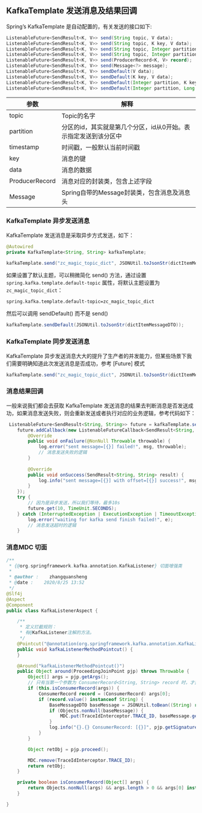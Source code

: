 ## KafkaTemplate 发送消息及结果回调

Spring’s KafkaTemplate 是自动配置的，有关发送的接口如下:
```java
ListenableFuture<SendResult<K, V>> send(String topic, V data);
ListenableFuture<SendResult<K, V>> send(String topic, K key, V data);
ListenableFuture<SendResult<K, V>> send(String topic, Integer partition, K key, V data);
ListenableFuture<SendResult<K, V>> send(String topic, Integer partition, Long timestamp, K key, V data);
ListenableFuture<SendResult<K, V>> send(ProducerRecord<K, V> record);
ListenableFuture<SendResult<K, V>> send(Message<?> message);
ListenableFuture<SendResult<K, V>> sendDefault(V data);
ListenableFuture<SendResult<K, V>> sendDefault(K key, V data);
ListenableFuture<SendResult<K, V>> sendDefault(Integer partition, K key, V data);
ListenableFuture<SendResult<K, V>> sendDefault(Integer partition, Long timestamp, K key, V data);
```

参数 | 解释
---|---
topic | Topic的名字
partition | 分区的id，其实就是第几个分区，id从0开始。表示指定发送到该分区中
timestamp | 时间戳，一般默认当前时间戳
key | 消息的键
data | 消息的数据
ProducerRecord | 消息对应的封装类，包含上述字段
Message | Spring自带的Message封装类，包含消息及消息头

### KafkaTemplate 异步发送消息

KafkaTemplate 发送消息是采取异步方式发送，如下：

```java
@Autowired
private KafkaTemplate<String, String> kafkaTemplate;

kafkaTemplate.send("zc_magic_topic_dict", JSONUtil.toJsonStr(dictItemMessageDTO));
```

如果设置了默认主题，可以稍微简化 send() 方法，通过设置 `spring.kafka.template.default-topic` 属性，将默认主题设置为 `zc_magic_topic_dict`：
```properties
spring.kafka.template.default-topic=zc_magic_topic_dict
```

然后可以调用 sendDefault() 而不是 send()
```java
kafkaTemplate.sendDefault(JSONUtil.toJsonStr(dictItemMessageDTO));
```

### KafkaTemplate 同步发送消息

KafkaTemplate 异步发送消息大大的提升了生产者的并发能力，但某些场景下我们需要明确知道此次发送消息是否成功，参考 [Future] 模式

```java
kafkaTemplate.send("zc_magic_topic_dict", JSONUtil.toJsonStr(dictItemMessageDTO)).get();
```

### 消息结果回调

一般来说我们都会去获取 KafkaTemplate 发送消息的结果去判断消息是否发送成功，如果消息发送失败，则会重新发送或者执行对应的业务逻辑，参考代码如下：

```java
 ListenableFuture<SendResult<String, String>> future = kafkaTemplate.send("zc_magic_topic_dict", JSONUtil.toJsonStr(dictItemMessageDTO));
    future.addCallback(new ListenableFutureCallback<SendResult<String, String>>() {
        @Override
        public void onFailure(@NonNull Throwable throwable) {
            log.error("sent message=[{}] failed!", msg, throwable);
            // 消息发送失败的逻辑
        }
 
        @Override
        public void onSuccess(SendResult<String, String> result) {
            log.info("sent message=[{}] with offset=[{}] success!", msg, result.getRecordMetadata().offset());
        }
    });
    try {
        // 因为是异步发送，所以我们等待，最多10s
        future.get(10, TimeUnit.SECONDS);
    } catch (InterruptedException | ExecutionException | TimeoutException e) {
        log.error("waiting for kafka send finish failed!", e);
        // 消息发送超时的逻辑
    }
```

### 消息MDC 切面

```java
/**
 * {@org.springframework.kafka.annotation.KafkaListener} 切面增强类
 *
 * @author :    zhangquansheng
 * @date :    2020/8/25 13:52
 */
@Slf4j
@Aspect
@Component
public class KafkaListenerAspect {

    /**
     * 定义拦截规则：
     * 有@KafkaListener注解的方法。
     */
    @Pointcut("@annotation(org.springframework.kafka.annotation.KafkaListener)")
    public void kafkaListenerMethodPointcut() {
    }

    @Around("kafkaListenerMethodPointcut()")
    public Object around(ProceedingJoinPoint pjp) throws Throwable {
        Object[] args = pjp.getArgs();
        // 只有当第一个参数为 ConsumerRecord<String, String> record 时，才打印日志
        if (this.isConsumerRecord(args)) {
            ConsumerRecord record = (ConsumerRecord) args[0];
            if (record.value() instanceof String) {
                BaseMessageDTO baseMessage = JSONUtil.toBean((String) record.value(), BaseMessageDTO.class);
                if (Objects.nonNull(baseMessage)) {
                    MDC.put(TraceIdInterceptor.TRACE_ID, baseMessage.getDataId());
                }
                log.info("{}.{} ConsumerRecord: [{}]", pjp.getSignature().getDeclaringType().getSimpleName(), pjp.getSignature().getName(), record);
            }
        }

        Object retObj = pjp.proceed();

        MDC.remove(TraceIdInterceptor.TRACE_ID);
        return retObj;
    }

    private boolean isConsumerRecord(Object[] args) {
        return Objects.nonNull(args) && args.length > 0 && args[0] instanceof ConsumerRecord;
    }

}
```